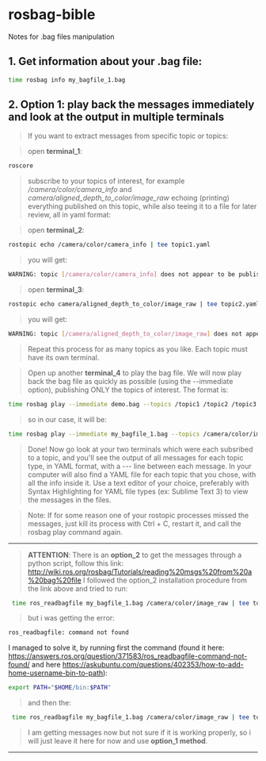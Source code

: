 # rosbag-bible
Notes for .bag files manipulation

## 1. Get information about your .bag file: ##

```sh
time rosbag info my_bagfile_1.bag
```

## 2. **Option 1:** play back the messages immediately and look at the output in multiple terminals ##
  >If you want to extract messages from specific topic or topics:

  > open **terminal_1**:
```sh
roscore
```

  > subscribe to your topics of interest, for example */camera/color/camera_info* and *camera/aligned_depth_to_color/image_raw* echoing (printing) everything         published on this topic, while also teeing it to a file for later review, all in yaml format: 

  > open **terminal_2**:
```sh
rostopic echo /camera/color/camera_info | tee topic1.yaml
```

  > you will get:
```sh
WARNING: topic [/camera/color/camera_info] does not appear to be published yet
```

  > open **terminal_3**:
```sh
rostopic echo camera/aligned_depth_to_color/image_raw | tee topic2.yaml
```

  > you will get:
```sh
WARNING: topic [/camera/aligned_depth_to_color/image_raw] does not appear to be published yet
```
  > Repeat this process for as many topics as you like. Each topic must have its own terminal. 

  > Open up another **terminal_4** to play the bag file. We will now play back the bag file as quickly as possible (using the --immediate option), publishing ONLY the topics of interest. The format is: 

```sh
time rosbag play --immediate demo.bag --topics /topic1 /topic2 /topic3 /topicN
``` 
  > so in our case, it will be:

```sh
time rosbag play --immediate my_bagfile_1.bag --topics /camera/color/image_raw /camera/aligned_depth_to_color/image_raw 
```
  > Done! Now go look at your two terminals which were each subsribed to a topic, and you'll see the output of all messages for each topic type, in YAML format, with a --- line between each message. In your computer will also find a YAML file for each topic that you chose, with all the info inside it. Use a text editor of your choice, preferably with Syntax Highlighting for YAML file types (ex: Sublime Text 3) to view the messages in the files. 

  > Note: If for some reason one of your rostopic processes missed the messages, just kill its process with Ctrl + C, restart it, and call the rosbag play command again. 
--------------------------------------------------------------------------------------------------------
  > **ATTENTION**: There is an **option_2** to get the messages through a python script, follow this link: http://wiki.ros.org/rosbag/Tutorials/reading%20msgs%20from%20a%20bag%20file
  > I followed the option_2 installation procedure from the link above and tried to run:
```sh
 time ros_readbagfile my_bagfile_1.bag /camera/color/image_raw | tee topics.yaml
``` 
  > but i was getting the error: 
```sh
ros_readbagfile: command not found
```
  I managed to solve it, by running first the command (found it here: https://answers.ros.org/question/371583/ros_readbagfile-command-not-found/ and here https://askubuntu.com/questions/402353/how-to-add-home-username-bin-to-path):
```sh
export PATH="$HOME/bin:$PATH"
```
  > and then the:
```sh
 time ros_readbagfile my_bagfile_1.bag /camera/color/image_raw | tee topics.yaml
``` 
  > I am getting messages now but not sure if it is working properly, so i will just leave it here for now and use **option_1 method**.
-----------------------------------------------------------------------------------------------------------
